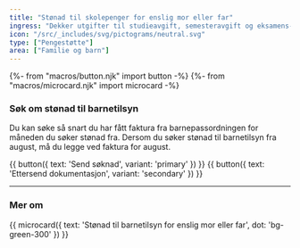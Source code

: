 ```yaml
---
title: "Stønad til skolepenger for enslig mor eller far"
ingress: "Dekker utgifter til studieavgift, semesteravgift og eksamens-gebyr når du tar utdanning og er alene med barn."
icon: "/src/_includes/svg/pictograms/neutral.svg"
type: ["Pengestøtte"]
area: ["Familie og barn"]
---
```


{%- from "macros/button.njk" import button -%}
{%- from "macros/microcard.njk" import microcard -%}

### Søk om stønad til barnetilsyn

Du kan søke så snart du har fått faktura fra barnepassordningen for måneden du søker stønad fra. Dersom du søker stønad til barnetilsyn fra august, må du legge ved faktura for august.

<div class="grid gap-1.5 sm:flex mt-4">
{{ button({ text: 'Send søknad', variant: 'primary' }) }}
{{ button({ text: 'Ettersend dokumentasjon', variant: 'secondary' }) }}
</div>

<hr class="my-8 border-deepblue-100" />

### Mer om

<div class="flex gap-1.5">
{{ microcard({ text: 'Stønad til barnetilsyn for enslig mor eller far', dot: 'bg-green-300' }) }}
</div>
